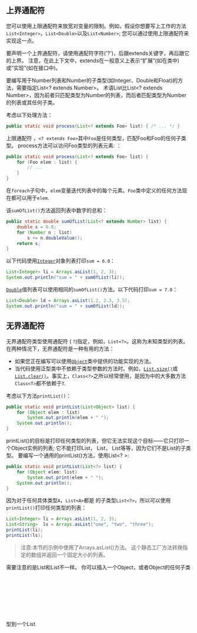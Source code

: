 ## 上界通配符

您可以使用上限通配符来放宽对变量的限制。例如，假设你想要写上工作的方法`List<Integer>`，`List<Double>`以及`List<Number>`; 您可以通过使用上限通配符来实现这一点。

要声明一个上界通配符，请使用通配符字符('?')，后跟extends关键字，再后跟它的上界。 注意，在此上下文中，extends在一般意义上表示“扩展”(如在类中)或“实现”(如在接口中)。  

要编写用于Number列表和Number的子类型(如Integer、Double和Float)的方法，需要指定List<? extends Number>。 术语List<Number>比List<? extends Number>，因为前者只匹配类型为Number的列表，而后者匹配类型为Number的列表或其任何子类。  

考虑以下处理方法：

```java
public static void process(List<? extends Foo> list) { /* ... */ }
```

上限通配符 ，`<? extends Foo>`其中`Foo`是任何类型，匹配Foo和Foo的任何子类型。 process方法可以访问Foo类型的列表元素:  ：

```java
public static void process(List<? extends Foo> list) {
    for (Foo elem : list) {
        // ...
    }
}
```

在`foreach`子句中，`elem`变量迭代列表中的每个元素。`Foo`类中定义的任何方法现在都可以用于`elem`.

该`sumOfList()`方法返回列表中数字的总和：

```java
public static double sumOfList(List<? extends Number> list) {
    double s = 0.0;
    for (Number n : list)
        s += n.doubleValue();
    return s;
}
```

以下代码使用[`Integer`](https://docs.oracle.com/en/java/javase/17/docs/api/java.base/java/lang/Integer.html)对象列表打印`sum = 6.0`：

```java
List<Integer> li = Arrays.asList(1, 2, 3);
System.out.println("sum = " + sumOfList(li));
```

[`Double`](https://docs.oracle.com/en/java/javase/17/docs/api/java.base/java/lang/Double.html)值列表可以使用相同的`sumOfList()`方法。以下代码打印`sum = 7.0`：

```java
List<Double> ld = Arrays.asList(1.2, 2.3, 3.5);
System.out.println("sum = " + sumOfList(ld));
```



## 无界通配符

无界通配符类型使用通配符 ( `?`)指定，例如，`List<?>`。这称为未知类型的列表。在两种情况下，无界通配符是一种有用的方法：

- 如果您正在编写可以使用[`Object`](https://docs.oracle.com/en/java/javase/17/docs/api/java.base/java/lang/Object.html)类中提供的功能实现的方法。
- 当代码使用泛型类中不依赖于类型参数的方法时。例如，[`List.size()`](https://docs.oracle.com/en/java/javase/17/docs/api/java.base/java/util/List.html#size())或[`List.clear()`](https://docs.oracle.com/en/java/javase/17/docs/api/java.base/java/util/List.html#clear())。事实上，`Class<?>`之所以经常使用，是因为中的大多数方法`Class<T>`都不依赖于`T`.

考虑以下方法`printList()`：

```java
public static void printList(List<Object> list) {
    for (Object elem : list)
        System.out.println(elem + " ");
    System.out.println();
}
```

printList()的目标是打印任何类型的列表，但它无法实现这个目标——它只打印一个Object实例的列表; 它不能打印List<Integer>， List<String>， List<Double>等等，因为它们不是List<Object>的子类型。 要编写一个通用的printList()方法，使用List<? >:  

```java
public static void printList(List<?> list) {
    for (Object elem: list)
        System.out.print(elem + " ");
    System.out.println();
}
```

因为对于任何具体类型`A`，`List<A>`都是 的子类型`List<?>`，所以可以使用`printList()`打印任何类型的列表：

```java
List<Integer> li = Arrays.asList(1, 2, 3);
List<String>  ls = Arrays.asList("one", "two", "three");
printList(li);
printList(ls);
```

> 注意:本节的示例中使用了Arrays.asList()方法。 这个静态工厂方法转换指定的数组并返回一个固定大小的列表。   

需要注意的是List<Object>和List<? >不一样。 你可以插入一个Object，或者Object的任何子类型到一个List<Object>中。 但是您只能向List<?>中插入null。 本节末尾的“通配符使用指南”一段提供了更多关于如何确定在给定情况下应该使用哪种通配符(如果有的话)的信息。  



## 下界通配符

上界通配符部分说明了上界通配符将未知类型限制为特定类型或该类型的子类型，并使用extends关键字表示。 以类似的方式，下界通配符将未知类型限制为特定类型或该类型的超类型。  

下界通配符使用通配符字符('?')，后跟super关键字，后跟它的下界:<? super >。  

> 注意：您可以为通配符指定上限，也可以指定下限，但不能同时指定两者。

假设您要编写一个将[`Integer`](https://docs.oracle.com/en/java/javase/17/docs/api/java.base/java/lang/Integer.html)对象放入列表的方法。为了最大限度地提高灵活性，你想的方法来工作`List<Integer>`，`List<Number>`和`List<Object>`-任何可以容纳[`Integer`](https://docs.oracle.com/en/java/javase/17/docs/api/java.base/java/lang/Integer.html)值。

要编写处理Integer列表和Integer超类型(如Integer、Number和Object)的方法，需要指定List<? 超级整数>。 术语List<Integer>比List<? super Integer>，因为前者只匹配Integer类型的列表，而后者匹配任何类型的Integer超类型的列表。  

以下代码将数字 1 到 10 添加到列表的末尾：

```java
public static void addNumbers(List<? super Integer> list) {
    for (int i = 1; i <= 10; i++) {
        list.add(i);
    }
}
```

本节末尾的通配符使用准则一段提供了关于何时使用上界通配符和何时使用下界通配符的指导。  

 

## 通配符和子类型

如前几节所述，泛型类或接口并不仅仅因为它们的类型之间存在关系而相互关联。 但是，您可以使用通配符来创建泛型类或接口之间的关系。  

给定以下两个常规（非通用）类：

```java
class A { /* ... */ }
class B extends A { /* ... */ }
```

编写以下代码是合理的：

```java
B b = new B();
A a = b;
```

这个例子显示了常规类的继承遵循子类型规则:如果B继承了a，那么B就是a的子类型。这个规则不适用于泛型类型:  

```java
List<B> lb = new ArrayList<>();
List<A> la = lb;   // compile-time error
```

假设Integer是Number的子类型，List<Integer>和List<Number>之间的关系是什么?  

![常见的父参数化列表](2-8-3通配符.assets/04_super-types.png)

常见的父参数化列表。

虽然Integer是Number的子类型，但List<Integer>不是List<Number>的子类型，事实上，这两种类型并不相关。 List<Number>和List<Integer>的共同父节点是List<?>。  

为了在这些类之间创建一个关系，使代码可以通过List<Integer>的元素访问Number的方法，使用一个上界通配符:  

```java
List<? extends Integer> intList = new ArrayList<>();
List<? extends Number>  numList = intList;  // OK. List<? extends Integer> is a subtype of List<? extends Number>
```

因为Integer是Number的子类型，而numList是Number对象的列表，所以intList (Integer对象的列表)和numList之间现在存在一种关系。 下图显示了几个List类之间的关系，这些类都声明了上界通配符和下界通配符。  

![几个泛型 List 类声明的层次结构](https://dev.java/assets/images/generics/05_lists-declarations.png)

​																									几个通用 List 类声明的层次结构。

本节末尾的通配符使用指南段落中有更多关于使用上界和下界通配符的后果的信息。  

 

## 通配符捕获和辅助方法

在某些情况下，编译器会推断通配符的类型。 例如，列表可以定义为list <? >，但是，在计算表达式时，编译器会从代码中推断出特定的类型。 这个场景称为通配符捕获。  。

大多数情况下，您无需担心通配符捕获，除非您看到包含短语“capture of”的错误消息。

该`WildcardError`示例在编译时产生捕获错误：

```java
import java.util.List;

public class WildcardError {

    void foo(List<?> i) {
        i.set(0, i.get(0));
    }
}
```

在本例中，编译器将i输入参数处理为Object类型。 当foo方法调用List。 set(int, E)，编译器不能确认插入到列表中的对象的类型，并产生一个错误。 当这种类型的错误发生时，通常意味着编译器认为你给变量赋了错误的类型。 由于这个原因，Java语言中添加了泛型——在编译时强制类型安全。  

该`WildcardError`示例在由 Oracle 的 JDK 7`javac`实现编译时生成以下错误：

```shell
WildcardError.java:6: error: method set in interface List<E> cannot be applied to given types;
    i.set(0, i.get(0));
     ^
  required: int,CAP#1
  found: int,Object
  reason: actual argument Object cannot be converted to CAP#1 by method invocation conversion
  where E is a type-variable:
    E extends Object declared in interface List
  where CAP#1 is a fresh type-variable:
    CAP#1 extends Object from capture of ?
1 error
```

在这个例子中，代码试图执行一个安全的操作，那么如何处理编译器错误呢? 你可以通过编写一个私有的帮助方法来捕获通配符来修复它。 在这种情况下，你可以通过创建私有helper方法fooHelper()来解决这个问题，如WildcardFixed所示:  

```java
public class WildcardFixed {

    void foo(List<?> i) {
        fooHelper(i);
    }


    // Helper method created so that the wildcard can be captured
    // through type inference.
    private <T> void fooHelper(List<T> l) {
        l.set(0, l.get(0));
    }

}
```



由于辅助方法，编译器可以使用推断来确定`T`是`CAP#1`，捕获变量，在调用。该示例现在编译成功。

按照惯例，辅助方法通常命名为`originalMethodNameHelper()`。

现在考虑一个更复杂的例子`WildcardErrorBad`：

```java
import java.util.List;

public class WildcardErrorBad {

    void swapFirst(List<? extends Number> l1, List<? extends Number> l2) {
      Number temp = l1.get(0);
      l1.set(0, l2.get(0)); // expected a CAP#1 extends Number,
                            // got a CAP#2 extends Number;
                            // same bound, but different types
      l2.set(0, temp);        // expected a CAP#1 extends Number,
                            // got a Number
    }
}
```

在此示例中，代码正在尝试不安全的操作。例如，请考虑以下`swapFirst()`方法调用：

```java
List<Integer> li = Arrays.asList(1, 2, 3);
List<Double>  ld = Arrays.asList(10.10, 20.20, 30.30);
swapFirst(li, ld);
```

虽然`List<Integer>`和`List<Double>`两者都满足 的标准`List<? extends Number>`，但从[`Integer`](https://docs.oracle.com/en/java/javase/17/docs/api/java.base/java/lang/Integer.html)值列表中取出一个项目并试图将其放入值列表中显然是不正确的[`Double`](https://docs.oracle.com/en/java/javase/17/docs/api/java.base/java/lang/Double.html)。

使用 Oracle 的 JDK`javac`编译器编译代码会产生以下错误：

```shell
WildcardErrorBad.java:7: error: method set in interface List<E> cannot be applied to given types;
      l1.set(0, l2.get(0)); // expected a CAP#1 extends Number,
        ^
  required: int,CAP#1
  found: int,Number
  reason: actual argument Number cannot be converted to CAP#1 by method invocation conversion
  where E is a type-variable:
    E extends Object declared in interface List
  where CAP#1 is a fresh type-variable:
    CAP#1 extends Number from capture of ? extends Number
WildcardErrorBad.java:10: error: method set in interface List<E> cannot be applied to given types;
      l2.set(0, temp);      // expected a CAP#1 extends Number,
        ^
  required: int,CAP#1
  found: int,Number
  reason: actual argument Number cannot be converted to CAP#1 by method invocation conversion
  where E is a type-variable:
    E extends Object declared in interface List
  where CAP#1 is a fresh type-variable:
    CAP#1 extends Number from capture of ? extends Number
WildcardErrorBad.java:15: error: method set in interface List<E> cannot be applied to given types;
        i.set(0, i.get(0));
         ^
  required: int,CAP#1
  found: int,Object
  reason: actual argument Object cannot be converted to CAP#1 by method invocation conversion
  where E is a type-variable:
    E extends Object declared in interface List
  where CAP#1 is a fresh type-variable:
    CAP#1 extends Object from capture of ?
3 errors
```



没有解决此问题的辅助方法，因为代码从根本上是错误的：从[`Integer`](https://docs.oracle.com/en/java/javase/17/docs/api/java.base/java/lang/Integer.html)值列表中取出一个项目并尝试将其放入值列表中显然是不正确的[`Double`](https://docs.oracle.com/en/java/javase/17/docs/api/java.base/java/lang/Double.html)。

 

## 通配符使用指南

在学习使用泛型编程时，比较令人困惑的一个方面是确定何时使用上界通配符和何时使用下界通配符。 本页提供了一些设计代码时需要遵循的指导原则。  

为了便于讨论，将变量看作是提供两个函数之一是有帮助的:  

- “输入”变量。“输入”变量为代码提供数据。想象一个带有两个参数的方法：`copy(src, dest)`.  src参数提供要复制的数据，所以它是“输入”参数。
- “输出”变量。“输入”变量保存在别处使用的数据。在示例中，`copy(src, dest)`dest 参数接受数据，因此它是“输出”参数。

当然，有些变量同时用于“输入”和“输出”目的——指南中也提到了这种情况。

在决定是否使用通配符以及哪种类型的通配符合适时，您可以使用“in”和“out”原则。以下列表提供了要遵循的准则：

- “输入”变量使用一个上限通配符定义，使用`extends`关键字。
- “输出”变量使用一个下界通配符定义，使用`super`关键字。
- 在“输入”变量可以使用Object类中定义的方法访问的情况下，使用无界通配符。  
- 如果代码需要同时作为“In”和“out”变量访问变量，请不要使用通配符。

这些准则不适用于方法的返回类型。应该避免使用通配符作为返回类型，因为它迫使程序员使用代码来处理通配符。

由`List<? extends ...>`定义的列表可以非正式地认为是只读的，但这并不是严格的保证。假设您有以下两个类：

```java
class NaturalNumber {

    private int i;

    public NaturalNumber(int i) { this.i = i; }
    // ...
}

class EvenNumber extends NaturalNumber {

    public EvenNumber(int i) { super(i); }
    // ...
}
```

考虑以下代码：

```java
List<EvenNumber> le = new ArrayList<>();
List<? extends NaturalNumber> ln = le;
ln.add(new NaturalNumber(35));  // compile-time error
```

因为List<EvenNumber>是List<? extends NaturalNumber>子类型，你可以将le赋值给ln。 但是你不能用ln把一个自然数加到一个偶数列表中。 列表还支持以下操作:  

- 您可以添加`null`.
- 您可以调用[`clear()`](https://docs.oracle.com/en/java/javase/17/docs/api/java.base/java/util/List.html#clear()).
- 您可以获取迭代器并调用[`remove()`](https://docs.oracle.com/en/java/javase/17/docs/api/java.base/java/util/List.html#remove(java.lang.Object)).
- 您可以捕获通配符并写入从列表中读取的元素。

您可以看到由定义的列表`List<? extends NaturalNumber>`不是严格意义上的只读，但您可能会这样认为，因为您无法在列表中存储新元素或更改现有元素。